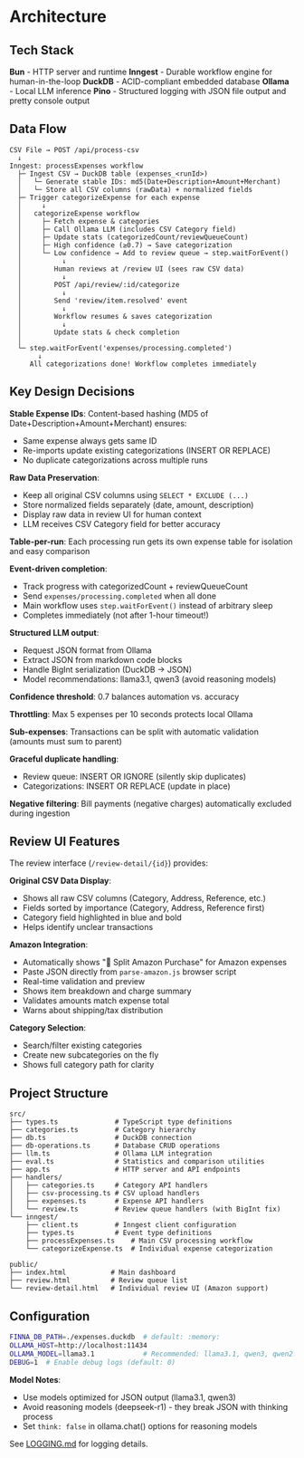 # Architecture

## Tech Stack

**Bun** - HTTP server and runtime
**Inngest** - Durable workflow engine for human-in-the-loop
**DuckDB** - ACID-compliant embedded database
**Ollama** - Local LLM inference
**Pino** - Structured logging with JSON file output and pretty console output

## Data Flow

```
CSV File → POST /api/process-csv
  ↓
Inngest: processExpenses workflow
  ├─ Ingest CSV → DuckDB table (expenses_<runId>)
  │   └─ Generate stable IDs: md5(Date+Description+Amount+Merchant)
  │   └─ Store all CSV columns (rawData) + normalized fields
  ├─ Trigger categorizeExpense for each expense
  │     ↓
  │   categorizeExpense workflow
  │     ├─ Fetch expense & categories
  │     ├─ Call Ollama LLM (includes CSV Category field)
  │     ├─ Update stats (categorizedCount/reviewQueueCount)
  │     ├─ High confidence (≥0.7) → Save categorization
  │     └─ Low confidence → Add to review queue → step.waitForEvent()
  │          ↓
  │        Human reviews at /review UI (sees raw CSV data)
  │          ↓
  │        POST /api/review/:id/categorize
  │          ↓
  │        Send 'review/item.resolved' event
  │          ↓
  │        Workflow resumes & saves categorization
  │          ↓
  │        Update stats & check completion
  │
  └─ step.waitForEvent('expenses/processing.completed')
       ↓
     All categorizations done! Workflow completes immediately
```

## Key Design Decisions

**Stable Expense IDs**: Content-based hashing (MD5 of Date+Description+Amount+Merchant) ensures:
- Same expense always gets same ID
- Re-imports update existing categorizations (INSERT OR REPLACE)
- No duplicate categorizations across multiple runs

**Raw Data Preservation**:
- Keep all original CSV columns using `SELECT * EXCLUDE (...)`
- Store normalized fields separately (date, amount, description)
- Display raw data in review UI for human context
- LLM receives CSV Category field for better accuracy

**Table-per-run**: Each processing run gets its own expense table for isolation and easy comparison

**Event-driven completion**:
- Track progress with categorizedCount + reviewQueueCount
- Send `expenses/processing.completed` when all done
- Main workflow uses `step.waitForEvent()` instead of arbitrary sleep
- Completes immediately (not after 1-hour timeout!)

**Structured LLM output**:
- Request JSON format from Ollama
- Extract JSON from markdown code blocks
- Handle BigInt serialization (DuckDB → JSON)
- Model recommendations: llama3.1, qwen3 (avoid reasoning models)

**Confidence threshold**: 0.7 balances automation vs. accuracy

**Throttling**: Max 5 expenses per 10 seconds protects local Ollama

**Sub-expenses**: Transactions can be split with automatic validation (amounts must sum to parent)

**Graceful duplicate handling**:
- Review queue: INSERT OR IGNORE (silently skip duplicates)
- Categorizations: INSERT OR REPLACE (update in place)

**Negative filtering**: Bill payments (negative charges) automatically excluded during ingestion

## Review UI Features

The review interface (`/review-detail/{id}`) provides:

**Original CSV Data Display**:
- Shows all raw CSV columns (Category, Address, Reference, etc.)
- Fields sorted by importance (Category, Address, Reference first)
- Category field highlighted in blue and bold
- Helps identify unclear transactions

**Amazon Integration**:
- Automatically shows "🛒 Split Amazon Purchase" for Amazon expenses
- Paste JSON directly from `parse-amazon.js` browser script
- Real-time validation and preview
- Shows item breakdown and charge summary
- Validates amounts match expense total
- Warns about shipping/tax distribution

**Category Selection**:
- Search/filter existing categories
- Create new subcategories on the fly
- Shows full category path for clarity

## Project Structure

```
src/
├── types.ts              # TypeScript type definitions
├── categories.ts         # Category hierarchy
├── db.ts                 # DuckDB connection
├── db-operations.ts      # Database CRUD operations
├── llm.ts                # Ollama LLM integration
├── eval.ts               # Statistics and comparison utilities
├── app.ts                # HTTP server and API endpoints
├── handlers/
│   ├── categories.ts     # Category API handlers
│   ├── csv-processing.ts # CSV upload handlers
│   ├── expenses.ts       # Expense API handlers
│   └── review.ts         # Review queue handlers (with BigInt fix)
└── inngest/
    ├── client.ts         # Inngest client configuration
    ├── types.ts          # Event type definitions
    ├── processExpenses.ts    # Main CSV processing workflow
    └── categorizeExpense.ts  # Individual expense categorization

public/
├── index.html           # Main dashboard
├── review.html          # Review queue list
└── review-detail.html   # Individual review UI (Amazon support)
```

## Configuration

```bash
FINNA_DB_PATH=./expenses.duckdb  # default: :memory:
OLLAMA_HOST=http://localhost:11434
OLLAMA_MODEL=llama3.1            # Recommended: llama3.1, qwen3, qwen2.5:7b
DEBUG=1  # Enable debug logs (default: 0)
```

**Model Notes**:
- Use models optimized for JSON output (llama3.1, qwen3)
- Avoid reasoning models (deepseek-r1) - they break JSON with thinking process
- Set `think: false` in ollama.chat() options for reasoning models

See [LOGGING.md](./LOGGING.md) for logging details.

